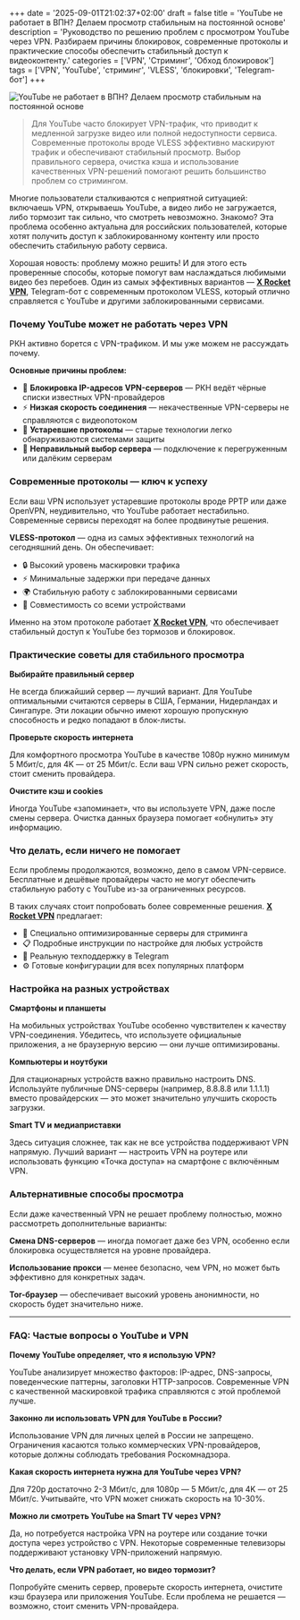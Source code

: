 +++
date = '2025-09-01T21:02:37+02:00'
draft = false
title = 'YouTube не работает в ВПН? Делаем просмотр стабильным на постоянной основе'
description = 'Руководство по решению проблем с просмотром YouTube через VPN. Разбираем причины блокировок, современные протоколы и практические способы обеспечить стабильный доступ к видеоконтенту.'
categories = ['VPN', 'Стриминг', 'Обход блокировок']
tags = ['VPN', 'YouTube', 'стриминг', 'VLESS', 'блокировки', 'Telegram-бот']
+++

![YouTube не работает в ВПН? Делаем просмотр стабильным на постоянной основе](https://imagestoring.fra1.cdn.digitaloceanspaces.com/10C3B55D-FE59-45FC-A766-7E26B7218CB7.png)

> Для YouTube часто блокирует VPN-трафик, что приводит к медленной загрузке видео или полной недоступности сервиса. Современные протоколы вроде VLESS эффективно маскируют трафик и обеспечивают стабильный просмотр. Выбор правильного сервера, очистка кэша и использование качественных VPN-решений помогают решить большинство проблем со стримингом.

Многие пользователи сталкиваются с неприятной ситуацией: включаешь VPN, открываешь YouTube, а видео либо не загружается, либо тормозит так сильно, что смотреть невозможно. Знакомо? Эта проблема особенно актуальна для российских пользователей, которые хотят получить доступ к заблокированному контенту или просто обеспечить стабильную работу сервиса.


Хорошая новость: проблему можно решить! И для этого есть проверенные способы, которые помогут вам наслаждаться любимыми видео без перебоев. Один из самых эффективных вариантов — **[X Rocket VPN](https://t.me/X_Rocket_VPN_bot?start=ref-b-9)**, Telegram-бот с современным протоколом VLESS, который отлично справляется с YouTube и другими заблокированными сервисами.

### Почему YouTube может не работать через VPN

РКН активно борется с VPN-трафиком. И мы уже можем не рассуждать почему.


**Основные причины проблем:**

- 🚫 **Блокировка IP-адресов VPN-серверов** — РКН ведёт чёрные списки известных VPN-провайдеров
- ⚡ **Низкая скорость соединения** — некачественные VPN-серверы не справляются с видеопотоком
- 🔄 **Устаревшие протоколы** — старые технологии легко обнаруживаются системами защиты
- 📍 **Неправильный выбор сервера** — подключение к перегруженным или далёким серверам

### Современные протоколы — ключ к успеху

Если ваш VPN использует устаревшие протоколы вроде PPTP или даже OpenVPN, неудивительно, что YouTube работает нестабильно. Современные сервисы переходят на более продвинутые решения.


**VLESS-протокол** — одна из самых эффективных технологий на сегодняшний день. Он обеспечивает:

- 🔒 Высокий уровень маскировки трафика
- ⚡ Минимальные задержки при передаче данных  
- 🌍 Стабильную работу с заблокированными сервисами
- 📱 Совместимость со всеми устройствами

Именно на этом протоколе работает **[X Rocket VPN](https://t.me/X_Rocket_VPN_bot?start=ref-b-9)**, что обеспечивает стабильный доступ к YouTube без тормозов и блокировок.

### Практические советы для стабильного просмотра

**Выбирайте правильный сервер**

Не всегда ближайший сервер — лучший вариант. Для YouTube оптимальными считаются серверы в США, Германии, Нидерландах и Сингапуре. Эти локации обычно имеют хорошую пропускную способность и редко попадают в блок-листы.


**Проверьте скорость интернета**

Для комфортного просмотра YouTube в качестве 1080p нужно минимум 5 Мбит/с, для 4K — от 25 Мбит/с. Если ваш VPN сильно режет скорость, стоит сменить провайдера.


**Очистите кэш и cookies**

Иногда YouTube «запоминает», что вы используете VPN, даже после смены сервера. Очистка данных браузера помогает «обнулить» эту информацию.

### Что делать, если ничего не помогает

Если проблемы продолжаются, возможно, дело в самом VPN-сервисе. Бесплатные и дешёвые провайдеры часто не могут обеспечить стабильную работу с YouTube из-за ограниченных ресурсов.


В таких случаях стоит попробовать более современные решения. **[X Rocket VPN](https://t.me/X_Rocket_VPN_bot?start=ref-b-9)** предлагает:

- 🎯 Специально оптимизированные серверы для стриминга
- 📋 Подробные инструкции по настройке для любых устройств
- 💬 Реальную техподдержку в Telegram
- ⚙️ Готовые конфигурации для всех популярных платформ

### Настройка на разных устройствах

**Смартфоны и планшеты**

На мобильных устройствах YouTube особенно чувствителен к качеству VPN-соединения. Убедитесь, что используете официальные приложения, а не браузерную версию — они лучше оптимизированы.


**Компьютеры и ноутбуки**

Для стационарных устройств важно правильно настроить DNS. Используйте публичные DNS-серверы (например, 8.8.8.8 или 1.1.1.1) вместо провайдерских — это может значительно улучшить скорость загрузки.


**Smart TV и медиаприставки**

Здесь ситуация сложнее, так как не все устройства поддерживают VPN напрямую. Лучший вариант — настроить VPN на роутере или использовать функцию «Точка доступа» на смартфоне с включённым VPN.

### Альтернативные способы просмотра

Если даже качественный VPN не решает проблему полностью, можно рассмотреть дополнительные варианты:


**Смена DNS-серверов** — иногда помогает даже без VPN, особенно если блокировка осуществляется на уровне провайдера.


**Использование прокси** — менее безопасно, чем VPN, но может быть эффективно для конкретных задач.


**Tor-браузер** — обеспечивает высокий уровень анонимности, но скорость будет значительно ниже.

---

### FAQ: Частые вопросы о YouTube и VPN

**Почему YouTube определяет, что я использую VPN?**

YouTube анализирует множество факторов: IP-адрес, DNS-запросы, поведенческие паттерны, заголовки HTTP-запросов. Современные VPN с качественной маскировкой трафика справляются с этой проблемой лучше.

**Законно ли использовать VPN для YouTube в России?**

Использование VPN для личных целей в России не запрещено. Ограничения касаются только коммерческих VPN-провайдеров, которые должны соблюдать требования Роскомнадзора.

**Какая скорость интернета нужна для YouTube через VPN?**

Для 720p достаточно 2-3 Мбит/с, для 1080p — 5 Мбит/с, для 4K — от 25 Мбит/с. Учитывайте, что VPN может снижать скорость на 10-30%.

**Можно ли смотреть YouTube на Smart TV через VPN?**

Да, но потребуется настройка VPN на роутере или создание точки доступа через устройство с VPN. Некоторые современные телевизоры поддерживают установку VPN-приложений напрямую.

**Что делать, если VPN работает, но видео тормозит?**

Попробуйте сменить сервер, проверьте скорость интернета, очистите кэш браузера или приложения YouTube. Если проблема не решается — возможно, стоит сменить VPN-провайдера.